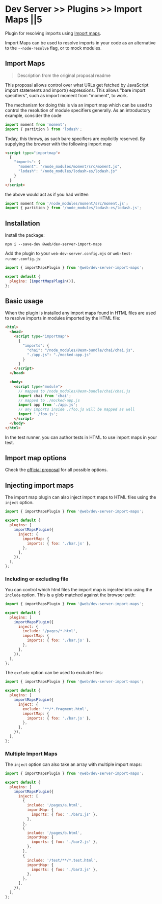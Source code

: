 # Dev Server >> Plugins >> Import Maps ||5

Plugin for resolving imports using [Import maps](https://github.com/WICG/import-maps).

Import Maps can be used to resolve imports in your code as an alternative to the `--node-resolve` flag, or to mock modules.

## Import Maps

> Description from the original proposal readme

This proposal allows control over what URLs get fetched by JavaScript import statements and import() expressions. This allows "bare import specifiers", such as import moment from "moment", to work.

The mechanism for doing this is via an import map which can be used to control the resolution of module specifiers generally. As an introductory example, consider the code

```js
import moment from 'moment';
import { partition } from 'lodash';
```

Today, this throws, as such bare specifiers are explicitly reserved. By supplying the browser with the following import map

```html
<script type="importmap">
  {
    "imports": {
      "moment": "/node_modules/moment/src/moment.js",
      "lodash": "/node_modules/lodash-es/lodash.js"
    }
  }
</script>
```

the above would act as if you had written

```js
import moment from '/node_modules/moment/src/moment.js';
import { partition } from '/node_modules/lodash-es/lodash.js';
```

## Installation

Install the package:

```
npm i --save-dev @web/dev-server-import-maps
```

Add the plugin to your `web-dev-server.config.mjs` or `web-test-runner.config.js`:

```js
import { importMapsPlugin } from '@web/dev-server-import-maps';

export default {
  plugins: [importMapsPlugin()],
};
```

## Basic usage

When the plugin is installed any import maps found in HTML files are used to resolve imports in modules imported by the HTML file:

```html
<html>
  <head>
    <script type="importmap">
      {
        "imports": {
          "chai": "/node_modules/@esm-bundle/chai/chai.js",
          "./app.js": "./mocked-app.js"
        }
      }
    </script>
  </head>

  <body>
    <script type="module">
      // mapped to /node_modules/@esm-bundle/chai/chai.js
      import chai from 'chai';
      // mapped to ./mocked-app.js
      import app from './app.js';
      // any imports inside ./foo.js will be mapped as well
      import './foo.js';
    </script>
  </body>
</html>
```

In the test runner, you can author tests in HTML to use import maps in your test.

## Import map options

Check the [official proposal](https://github.com/WICG/import-maps) for all possible options.

## Injecting import maps

The import map plugin can also inject import maps to HTML files using the `inject` option.

```js
import { importMapsPlugin } from '@web/dev-server-import-maps';

export default {
  plugins: [
    importMapsPlugin({
      inject: {
        importMap: {
          imports: { foo: './bar.js' },
        },
      },
    }),
  ],
};
```

### Including or excluding file

You can control which html files the import map is injected into using the `include` option. This is a glob matched against the browser path:

```js
import { importMapsPlugin } from '@web/dev-server-import-maps';

export default {
  plugins: [
    importMapsPlugin({
      inject: {
        include: '/pages/*.html',
        importMap: {
          imports: { foo: './bar.js' },
        },
      },
    }),
  ],
};
```

The `exclude` option can be used to exclude files:

```js
import { importMapsPlugin } from '@web/dev-server-import-maps';

export default {
  plugins: [
    importMapsPlugin({
      inject: {
        exclude: '**/*.fragment.html',
        importMap: {
          imports: { foo: './bar.js' },
        },
      },
    }),
  ],
};
```

### Multiple Import Maps

The `inject` option can also take an array with multiple import maps:

```js
import { importMapsPlugin } from '@web/dev-server-import-maps';

export default {
  plugins: [
    importMapsPlugin({
      inject: [
        {
          include: '/pages/a.html',
          importMap: {
            imports: { foo: './bar1.js' },
          },
        },
        {
          include: '/pages/b.html',
          importMap: {
            imports: { foo: './bar2.js' },
          },
        },
        {
          include: '/test/**/*.test.html',
          importMap: {
            imports: { foo: './bar3.js' },
          },
        },
      ],
    }),
  ],
};
```
